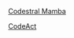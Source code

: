 [Codestral Mamba](https://mer.vin/2024/07/codestral-mamba-code/)

[CodeAct](https://docs.all-hands.dev/modules/usage/agents)

